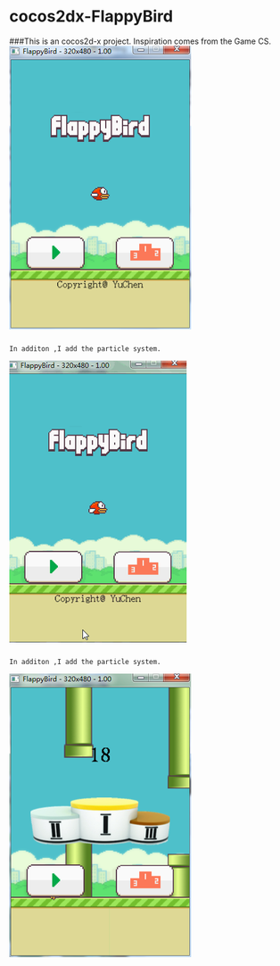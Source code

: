 cocos2dx-FlappyBird
===================

###This is an cocos2d-x project.
    Inspiration comes from the Game CS.
![github screen1](/images/begin.bmp)
###
    In additon ,I add the particle system. 
![github screen1](/images/bird.gif)
###
    In additon ,I add the particle system. 
![github screen1](/images/score.bmp)
